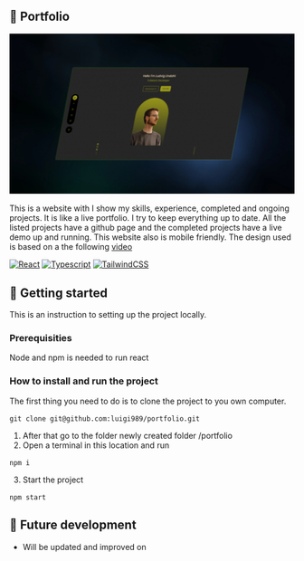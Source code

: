 ## :microscope: Portfolio

![Header Image](public/portfolio.webp)

This is a website with I show my skills, experience, completed and ongoing projects. It is like a live portfolio. I try to keep everything up to date. All the listed projects have a github page and the completed projects have a live demo up and running. This website also is mobile friendly. The design used is based on a the following [video](https://www.youtube.com/watch?v=G-Cr00UYokU&t=10s)

[![React](https://img.shields.io/badge/react-%2320232a.svg?style=for-the-badge&logo=react&logoColor=%2361DAFB)](https://reactjs.org)
[![Typescript](https://img.shields.io/badge/TypeScript-007ACC?style=for-the-badge&logo=typescript&logoColor=white)](https://www.typescriptlang.org/)
[![TailwindCSS](https://img.shields.io/badge/tailwindcss-%2338B2AC.svg?style=for-the-badge&logo=tailwind-css&logoColor=white)](https://tailwindcss.com/)

## :seedling: Getting started

This is an instruction to setting up the project locally.

### Prerequisities

Node and npm is needed to run react

### How to install and run the project
The first thing you need to do is to clone the project to you own computer.

```
git clone git@github.com:luigi989/portfolio.git
```

1. After that go to the folder newly created folder /portfolio
2. Open a terminal in this location and run

```
npm i
```

3. Start the project

```
npm start
```

## :triangular_flag_on_post: Future development

* Will be updated and improved on
